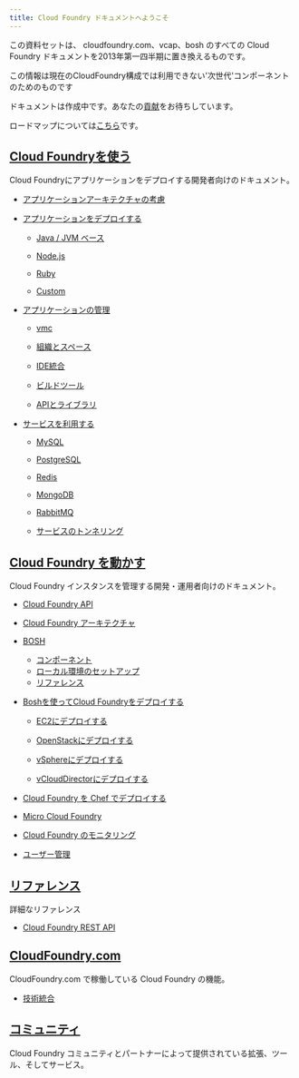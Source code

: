 ```yaml
---
title: Cloud Foundry ドキュメントへようこそ
---
```


<!--
This set of materials will replace all Cloud Foundry documentation, for cloudfoundry.com, vcap, and bosh, in Q1 of 2013.
-->

この資料セットは、 cloudfoundry.com、vcap、bosh のすべての Cloud Foundry ドキュメントを2013年第一四半期に置き換えるものです。

<!--
This information is forward-looking and favors 'next generation' components which may not be applicable to existing Cloud Foundry installations.
-->

この情報は現在のCloudFoundry構成では利用できない'次世代'コンポーネントのためのものです

<!--
Docs are a work in progress. We welcome your [contributions](http://github.com/cloudfoundry/cf-docs).
-->

ドキュメントは作成中です。あなたの[貢献](http://github.com/cloudfoundry/cf-docs)をお待ちしています。

<!--
For a look at our roadmap - go [here](docs/roadmap.html).
-->

ロードマップについては[こちら](docs/roadmap.html)です。

<!--
## [Using Cloud Foundry](docs/using/index.html)
-->

## [Cloud Foundryを使う](docs/using/index.html)

<!--
For developers pushing applications to Cloud Foundry.
-->
Cloud Foundryにアプリケーションをデプロイする開発者向けのドキュメント。

<!--
* [Application Architecture Considerations](docs/using/app-arch/index.html)
-->

* [アプリケーションアーキテクチャの考慮](docs/using/app-arch/index.html)

<!--
* [Deploying Apps](docs/using/deploying-apps/index.html)

  * [Java / JVM-based](docs/using/deploying-apps/jvm/index.html)

  * [Node.js](docs/using/deploying-apps/javascript/index.html)

  * [Ruby](docs/using/deploying-apps/ruby/index.html)

  * [Custom](docs/using/deploying-apps/custom/index.html)
-->

* [アプリケーションをデプロイする](docs/using/deploying-apps/index.html)

  * [Java / JVM ベース](docs/using/deploying-apps/jvm/index.html)

  * [Node.js](docs/using/deploying-apps/javascript/index.html)

  * [Ruby](docs/using/deploying-apps/ruby/index.html)

  * [Custom](docs/using/deploying-apps/custom/index.html)

<!--
* [Managing Apps](docs/using/managing-apps/index.html)

  * [vmc](docs/using/managing-apps/vmc/index.html)

  * [Organizations & Spaces](managing-apps/orgs-and-spaces.html)

  * [IDE Integration](docs/using/managing-apps/ide/index.html)

  * [Build Tools](docs/using/managing-apps/build-tools/index.html)

  * [API and Libraries](docs/using/managing-apps/libs/index.html)
-->

* [アプリケーションの管理](docs/using/managing-apps/index.html)

  * [vmc](docs/using/managing-apps/vmc/index.html)

  * [組織とスペース](docs/using/managing-apps/orgs-and-spaces.html)

  * [IDE統合](docs/using/managing-apps/ide/index.html)

  * [ビルドツール](docs/using/managing-apps/build-tools/index.html)

  * [APIとライブラリ](docs/using/managing-apps/libs/index.html)

<!--
* [Working with Services](docs/using/working-with-services/index.html)

  * [MySQL](docs/using/working-with-services/relational-db/mysql.html)

  * [PostgreSQL](docs/using/working-with-services/relational-db/postgresql.html)

  * [Redis](docs/using/working-with-services/key-value-store/redis.html)

  * [MongoDB](docs/using/working-with-services/key-value-store/mongodb.html)

  * [RabbitMQ](docs/using/working-with-services/message-queue/rabbit.html)

  * [Service Tunneling](docs/using/working-with-services/tunneling/index.html)
-->

* [サービスを利用する](docs/using/working-with-services/index.html)

  * [MySQL](docs/using/working-with-services/relational-db/mysql.html)

  * [PostgreSQL](docs/using/working-with-services/relational-db/postgresql.html)

  * [Redis](docs/using/working-with-services/key-value-store/redis.html)

  * [MongoDB](docs/using/working-with-services/key-value-store/mongodb.html)

  * [RabbitMQ](docs/using/working-with-services/message-queue/rabbit.html)

  * [サービスのトンネリング](docs/using/working-with-services/tunneling/index.html)

<!--
## [Running Cloud Foundry](docs/running/index.html)
-->

## [Cloud Foundry を動かす](docs/running/index.html)

<!--
For dev/ops people managing instances of Cloud Foundry.
-->

Cloud Foundry インスタンスを管理する開発・運用者向けのドキュメント。

<!--
* [Cloud Foundry API](docs/running/api/index.html)

* [Cloud Foundry Architecture](docs/running/architecture/index.html)

* [BOSH](docs/running/bosh/index.html)

  * [Components](docs/running/bosh/components/index.html)
  * [Local Setup](docs/running/bosh/setup/index.html)
  * [Reference](docs/running/bosh/reference/index.html)

* [Deploying Cloud Foundry with BOSH](docs/running/deploying-cf/index.html)

  * [Deploying to EC2](docs/running/deploying-cf/ec2/index.html)

  * [Deploying to OpenStack](docs/running/deploying-cf/openstack/index.html)

  * [Deploying to vSphere](docs/running/deploying-cf/vsphere/index.html)

  * [Deploying to vCloud Director](docs/running/deploying-cf/vcloud/index.html)

* [Deploying Cloud Foundry with Chef](docs/running/deploying-cf-with-chef/index.html)

* [Micro Cloud Foundry](docs/running/micro_cloud_foundry/index.html)

* [Monitoring Cloud Foundry](docs/running/monitoring/index.html)

* [Managing Users](docs/running/managing-users/index.html)
-->

* [Cloud Foundry API](docs/running/api/index.html)

* [Cloud Foundry アーキテクチャ](docs/running/architecture/index.html)

* [BOSH](docs/running/bosh/index.html)

  * [コンポーネント](docs/running/bosh/components/index.html)
  * [ローカル環境のセットアップ](docs/running/bosh/setup/index.html)
  * [リファレンス](docs/running/bosh/reference/index.html)

* [Boshを使ってCloud Foundryをデプロイする](docs/running/deploying-cf/index.html)

  * [EC2にデプロイする](docs/running/deploying-cf/ec2/index.html)

  * [OpenStackにデプロイする](docs/running/deploying-cf/openstack/index.html)

  * [vSphereにデプロイする](docs/running/deploying-cf/vsphere/index.html)

  * [vCloudDirectorにデプロイする](docs/running/deploying-cf/vcloud/index.html)

* [Cloud Foundry を Chef でデプロイする](docs/running/deploying-cf-with-chef/index.html)

* [Micro Cloud Foundry](docs/running/micro_cloud_foundry/index.html)

* [Cloud Foundry のモニタリング](docs/running/monitoring/index.html)

* [ユーザー管理](docs/running/managing-users/index.html)

<!--
## [Reference](docs/reference/index.html)
-->

## [リファレンス](docs/reference/index.html)

<!--
Detailed reference materials.
-->

詳細なリファレンス

<!--
* [Cloud Foundry REST API](docs/reference/cc-api.html)
-->

* [Cloud Foundry REST API](docs/reference/cc-api.html)

<!--
## [CloudFoundry.com](docs/dotcom/index.html)
-->

## [CloudFoundry.com](docs/dotcom/index.html)

<!--
Cloud Foundry features running on CloudFoundry.com.
-->

CloudFoundry.com で稼働している Cloud Foundry の機能。

<!--
  * [Technical Integration](docs/dotcom/integration/index.html)
-->

  * [技術統合](docs/dotcom/integration/index.html)

<!--
## [Community](docs/community/index.html)
-->

## [コミュニティ](docs/community/index.html)

<!--
Extensions, tools and services provided by the Cloud Foundry community and partners.
-->

Cloud Foundry コミュニティとパートナーによって提供されている拡張、ツール、そしてサービス。
